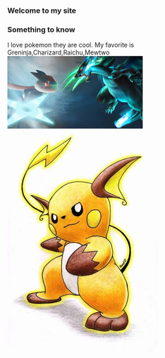 ### Welcome to my site
### Something to know
I love pokemon they are cool. My favorite is Greninja,Charizard,Raichu,Mewtwo
<img src="images.jpeg"/>
<img src="Raichu-pokemon-21626756-342-500.jpg"/>














